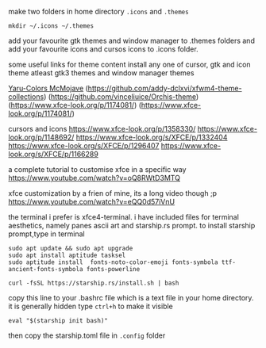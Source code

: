 make two folders in home directory
`.icons` and `.themes`
```
mkdir ~/.icons ~/.themes
```
add your favourite gtk themes and window manager to .themes folders
and add your favourite icons and cursos icons to .icons folder.

some useful links for theme content install any one of cursor, gtk and icon theme atleast
gtk3 themes and window manager themes

[ Yaru-Colors ](https://www.xfce-look.org/p/1299514/)
[McMojave](https://www.xfce-look.org/p/1275087/)
[](https://www.xfce-look.org/p/1267246/)
(https://github.com/addy-dclxvi/xfwm4-theme-collections)
(https://github.com/vinceliuice/Orchis-theme)
(https://www.xfce-look.org/p/1174081/)
(https://www.xfce-look.org/p/1174081/)

cursors and icons
https://www.xfce-look.org/p/1358330/
https://www.xfce-look.org/p/1148692/
https://www.xfce-look.org/s/XFCE/p/1332404
https://www.xfce-look.org/s/XFCE/p/1296407
https://www.xfce-look.org/s/XFCE/p/1166289

a complete tutorial to customise xfce in a specific way
https://www.youtube.com/watch?v=oQ8RWtD3MTQ
 
xfce customization by a frien of mine, its a long video though ;p
https://www.youtube.com/watch?v=eQQ0d57iVnU

the terminal i prefer is xfce4-terminal.
i have included files for terminal aesthetics, namely panes ascii art and starship.rs prompt.
to install starship prompt,type in terminal
```
sudo apt update && sudo apt upgrade
sudo apt install aptitude tasksel
sudo aptitude install  fonts-noto-color-emoji fonts-symbola ttf-ancient-fonts-symbola fonts-powerline 

```
```
curl -fsSL https://starship.rs/install.sh | bash

```
copy this line to your .bashrc file which is a text file in your home directory. it is generally hidden type `ctrl+h` to make it visible

```
eval "$(starship init bash)"

```
then copy the starship.toml file in `.config` folder
```











